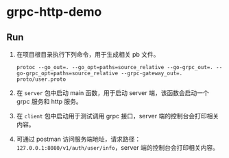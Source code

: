 # grpc-http-demo



## Run
1. 在项目根目录执行下列命令，用于生成相关 pb 文件。
    ```
    protoc --go_out=. --go_opt=paths=source_relative --go-grpc_out=. --go-grpc_opt=paths=source_relative --grpc-gateway_out=. proto/user.proto
    ```
   
2. 在 `server` 包中启动 main 函数，用于启动 server 端，该函数会启动一个 grpc 服务和 http 服务。

3. 在 `client` 包中启动用于测试调用 grpc 接口，server 端的控制台会打印相关内容。

4. 可通过 postman 访问服务端地址，请求路径：`127.0.0.1:8080/v1/auth/user/info`，server 端的控制台会打印相关内容。